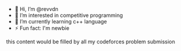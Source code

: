 - 👋 Hi, I’m @revvdn
- 👀 I’m interested in competitive programming
- 🌱 I’m currently learning c++ language
- ⚡ Fun fact: I'm newbie

this content would be filled by all my codeforces problem submission 
